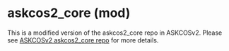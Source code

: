 # askcos2_core (mod)

This is a modified version of the askcos2_core repo in ASKCOSv2. Please see [ASKCOSv2 askcos2_core repo](https://gitlab.com/mlpds_mit/askcosv2/askcos2_core) for more details.

